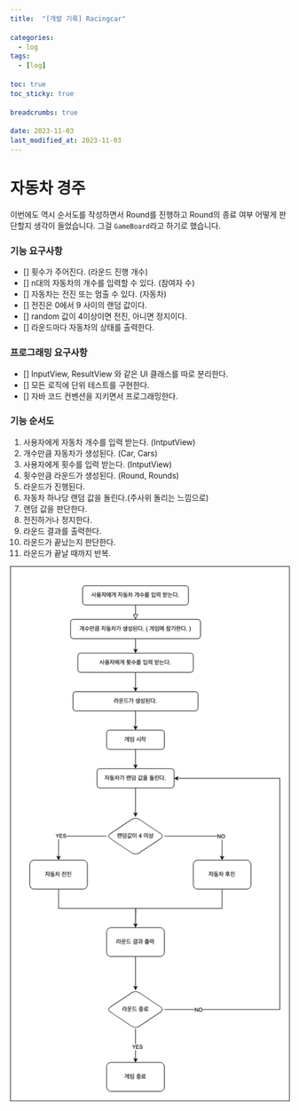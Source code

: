 ```yaml
---
title:  "[개발 기록] Racingcar"

categories:
  - log
tags:
  - [log]
  
toc: true
toc_sticky: true

breadcrumbs: true

date: 2023-11-03
last_modified_at: 2023-11-03
---
```


# 자동차 경주

이번에도 역시 순서도를 작성하면서 
Round를 진행하고 Round의 종료 여부 어떻게 판단할지 생각이 들었습니다.
그걸 `GameBoard`라고 하기로 했습니다.

### 기능 요구사항
* [] 횟수가 주어진다. (라운드 진행 개수)
* [] n대의 자동차의 개수를 입력할 수 있다. (참여자 수)
* [] 자동차는 전진 또는 멈출 수 있다. (자동차)
* [] 전진은 0에서 9 사이의 랜덤 값이다.
* [] random 값이 4이상이면 전진, 아니면 정지이다.
* [] 라운드마다 자동차의 상태를 출력한다.

### 프로그래밍 요구사항
* [] InputView, ResultView 와 같은 UI 클래스를 따로 분리한다.
* [] 모든 로직에 단위 테스트를 구현한다.
* [] 자바 코드 컨벤션을 지키면서 프로그래밍한다.

### 기능 순서도
1. 사용자에게 자동차 개수를 입력 받는다. (IntputView)
2. 개수만큼 자동차가 생성된다. (Car, Cars)
3. 사용자에게 횟수를 입력 받는다. (IntputView)
4. 횟수만큼 라운드가 생성된다. (Round, Rounds)
5. 라운드가 진행된다.
6. 자동차 하나당 랜덤 값을 돌린다.(주사위 돌리는 느낌으로)
7. 랜덤 값을 판단한다.
8. 전진하거나 정지한다.
9. 라운드 결과를 출력한다.
10. 라운드가 끝났는지 판단한다.
11. 라운드가 끝날 때까지 반복.

![기능흐름도](./image/racingcar.png)